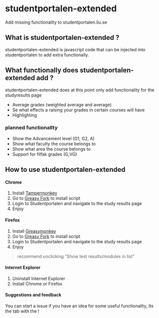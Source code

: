# studentportalen-extended
Add missing functionality to studentportalen.liu.se

## What is studentportalen-extended ?
studentportalen-extended is javascript code that can be injected into 
studentportalen to add extra functionally.

## What functionally does studentportalen-extended add ?
studentportalen-extended does at this point only add functionality 
for the studyresults page

* Average grades (weighted average and average)
* Se what effects a raising your grades in certain courses will have
* Highlighting

### planned functionallty
* Show the Advancement level (G1, G2, A)
* Show what faculty the course belongs to
* Show what area the course belongs to
* Support for filfak grades (G,VG)

## How to use studentportalen-extended

#### Chrome
1. Install [Tampermonkey](https://chrome.google.com/webstore/detail/tampermonkey/dhdgffkkebhmkfjojejmpbldmpobfkfo?hl=en)
2. Go to [Greasy Fork](https://greasyfork.org/en/scripts/13401-studentportalen-extended) to install script
3. Login to Studentportalen and navigate to the study results page
4. Enjoy

#### Firefox
1. Install [Greasymonkey](https://addons.mozilla.org/en-us/firefox/addon/greasemonkey/)
2. Go to [Greasy Fork](https://greasyfork.org/en/scripts/13401-studentportalen-extended) to install script
3. Login to Studentportalen and navigate to the study results page
4. Enjoy

> recommend unclicking "Show test results/modules in list"

#### Internet Explorer
1. Uninstall Internet Explorer
2. Install Chrome or Firefox

#### Suggestions and feedback
You can start a issue if you have an idea for some useful functionality,
Its the tab with the ! 
